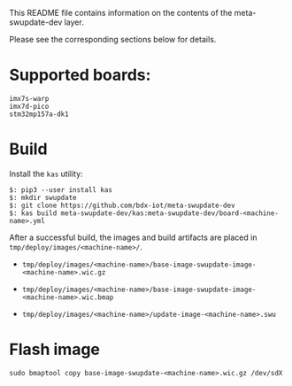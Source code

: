 This README file contains information on the contents of the meta-swupdate-dev layer.

Please see the corresponding sections below for details.

Supported boards:
========

```
imx7s-warp
imx7d-pico
stm32mp157a-dk1
```

Build
============
Install the `kas` utility:

```
$: pip3 --user install kas
$: mkdir swupdate
$: git clone https://github.com/bdx-iot/meta-swupdate-dev
$: kas build meta-swupdate-dev/kas:meta-swupdate-dev/board-<machine-name>.yml
```
After a successful build, the images and build artifacts are placed in `tmp/deploy/images/<machine-name>/`.

* `tmp/deploy/images/<machine-name>/base-image-swupdate-image-<machine-name>.wic.gz`

* `tmp/deploy/images/<machine-name>/base-image-swupdate-image-<machine-name>.wic.bmap`

* `tmp/deploy/images/<machine-name>/update-image-<machine-name>.swu`

Flash image
========
```
sudo bmaptool copy base-image-swupdate-<machine-name>.wic.gz /dev/sdX
```
